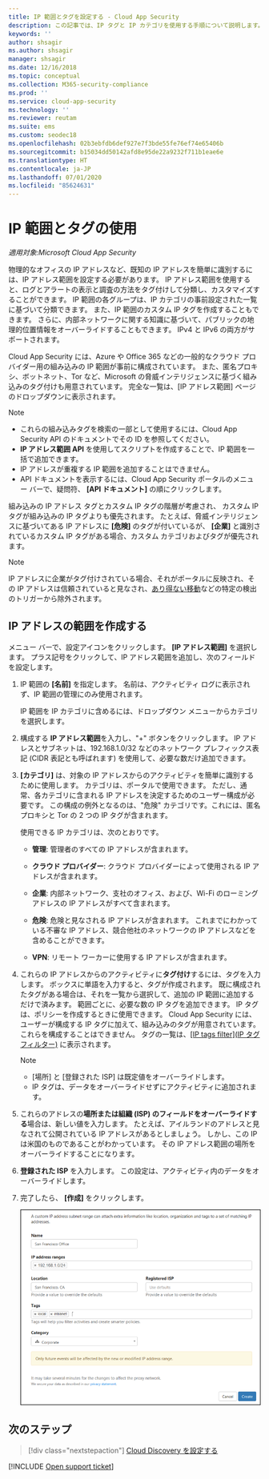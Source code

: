 ```yaml
---
title: IP 範囲とタグを設定する - Cloud App Security
description: この記事では、IP タグと IP カテゴリを使用する手順について説明します。
keywords: ''
author: shsagir
ms.author: shsagir
manager: shsagir
ms.date: 12/16/2018
ms.topic: conceptual
ms.collection: M365-security-compliance
ms.prod: ''
ms.service: cloud-app-security
ms.technology: ''
ms.reviewer: reutam
ms.suite: ems
ms.custom: seodec18
ms.openlocfilehash: 02b3ebfdb6def927e7f3bde55fe76ef74e65406b
ms.sourcegitcommit: b15034dd50142afd8e95de22a9232f711b1eae6e
ms.translationtype: HT
ms.contentlocale: ja-JP
ms.lasthandoff: 07/01/2020
ms.locfileid: "85624631"
---
```

#  <a name="working-with-ip-ranges-and-tags"></a><a name="IPtagsandRanges"></a>IP 範囲とタグの使用

*適用対象:Microsoft Cloud App Security*

物理的なオフィスの IP アドレスなど、既知の IP アドレスを簡単に識別するには、IP アドレス範囲を設定する必要があります。 IP アドレス範囲を使用すると、ログとアラートの表示と調査の方法をタグ付けして分類し、カスタマイズすることができます。 IP 範囲の各グループは、IP カテゴリの事前設定された一覧に基づいて分類できます。 また、IP 範囲のカスタム IP タグを作成することもできます。 さらに、内部ネットワークに関する知識に基づいて、パブリックの地理的位置情報をオーバーライドすることもできます。 IPv4 と IPv6 の両方がサポートされます。

Cloud App Security には、Azure や Office 365 などの一般的なクラウド プロバイダー用の組み込みの IP 範囲が事前に構成されています。 また、匿名プロキシ、ボットネット、Tor など、Microsoft の脅威インテリジェンスに基づく組み込みのタグ付けも用意されています。 完全な一覧は、[IP アドレス範囲] ページのドロップダウンに表示されます。

> [!NOTE]
>
> - これらの組み込みタグを検索の一部として使用するには、Cloud App Security API のドキュメントでその ID を参照してください。
> - **IP アドレス範囲 API** を使用してスクリプトを作成することで、IP 範囲を一括で追加できます。
> - IP アドレスが重複する IP 範囲を追加することはできません。
> - API ドキュメントを表示するには、Cloud App Security ポータルのメニュー バーで、疑問符、 **[API ドキュメント]** の順にクリックします。

組み込みの IP アドレス タグとカスタム IP タグの階層が考慮され、 カスタム IP タグが組み込みの IP タグよりも優先されます。 たとえば、脅威インテリジェンスに基づいてある IP アドレスに **[危険]** のタグが付いているが、 **[企業]** と識別されているカスタム IP タグがある場合、カスタム カテゴリおよびタグが優先されます。

>[!NOTE]
> IP アドレスに企業がタグ付けされている場合、それがポータルに反映され、その IP アドレスは信頼されていると見なされ、[あり得ない移動](anomaly-detection-policy.md#impossible-travel)などの特定の検出のトリガーから除外されます。

## <a name="create-an-ip-address-range"></a>IP アドレスの範囲を作成する

メニュー バーで、設定アイコンをクリックします。 **[IP アドレス範囲]** を選択します。 プラス記号をクリックして、IP アドレス範囲を追加し、次のフィールドを設定します。

1. IP 範囲の **[名前]** を指定します。 名前は、アクティビティ ログに表示されず、IP 範囲の管理にのみ使用されます。

    IP 範囲を IP カテゴリに含めるには、ドロップダウン メニューからカテゴリを選択します。

2. 構成する **IP アドレス範囲**を入力し、"+" ボタンをクリックします。 IP アドレスとサブネットは、192.168.1.0/32 などのネットワーク プレフィックス表記 (CIDR 表記とも呼ばれます) を使用して、必要な数だけ追加できます。

3. **[カテゴリ]** は、対象の IP アドレスからのアクティビティを簡単に識別するために使用します。 カテゴリは、ポータルで使用できます。 ただし、通常、各カテゴリに含まれる IP アドレスを決定するためのユーザー構成が必要です。 この構成の例外となるのは、"危険" カテゴリです。これには、匿名プロキシと Tor の 2 つの IP タグが含まれます。

    使用できる IP カテゴリは、次のとおりです。

    - **管理**: 管理者のすべての IP アドレスが含まれます。

    - **クラウド プロバイダー**: クラウド プロバイダーによって使用される IP アドレスが含まれます。

    - **企業**: 内部ネットワーク、支社のオフィス、および、Wi-Fi のローミング アドレスの IP アドレスがすべて含まれます。

    - **危険**: 危険と見なされる IP アドレスが含まれます。 これまでにわかっている不審な IP アドレス、競合他社のネットワークの IP アドレスなどを含めることができます。

    - **VPN**: リモート ワーカーに使用する IP アドレスが含まれます。

4. これらの IP アドレスからのアクティビティに**タグ付け**するには、タグを入力します。 ボックスに単語を入力すると、タグが作成されます。 既に構成されたタグがある場合は、それを一覧から選択して、追加の IP 範囲に追加するだけで済みます。 範囲ごとに、必要な数の IP タグを追加できます。 IP タグは、ポリシーを作成するときに使用できます。  Cloud App Security には、ユーザーが構成する IP タグに加えて、組み込みのタグが用意されています。これらを構成することはできません。 タグの一覧は、[[IP tags filter]\(IP タグ フィルター\)](activity-filters.md) に表示されます。
    > [!NOTE]
    > - [場所] と [登録された ISP] は既定値をオーバーライドします。
    > - IP タグは、データをオーバーライドせずにアクティビティに追加されます。

5. これらのアドレスの**場所または組織 (ISP) のフィールドをオーバーライドする**場合は、新しい値を入力します。 たとえば、アイルランドのアドレスと見なされて公開されている IP アドレスがあるとしましょう。 しかし、この IP は米国のものであることがわかっています。 その IP アドレス範囲の場所をオーバーライドすることになります。

6. **登録された ISP** を入力します。 この設定は、アクティビティ内のデータをオーバーライドします。

7. 完了したら、 **[作成]** をクリックします。

    ![新しい IP アドレス範囲](media/newipaddress-range.png "新しい IP アドレス範囲")

## <a name="next-steps"></a>次のステップ

> [!div class="nextstepaction"]
> [Cloud Discovery を設定する](set-up-cloud-discovery.md)

[!INCLUDE [Open support ticket](includes/support.md)]
